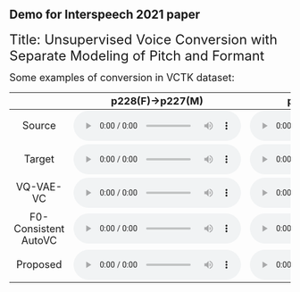 ## Demo for Interspeech 2021 paper

<font size="+2">Title: Unsupervised Voice Conversion with Separate Modeling of Pitch and Formant</font> <br />

<font size="+1">Some examples of conversion in VCTK dataset:</font> <br />

|   | <font size="+1">p228(F)->p227(M)</font> | <font size="+1">p237(M)->p238(F)</font> |
|:-:|:-:|:-:|
| <font size="+1">Source</font> | <audio controls=""><source src="https://github.com/sniperwrb/icassp2021/raw/master/data/p228_004.mp3"></audio> | <audio controls=""><source src="https://github.com/sniperwrb/icassp2021/raw/master/data/p237_012.mp3"></audio> |
| <font size="+1">Target</font> | <audio controls=""><source src="https://github.com/sniperwrb/icassp2021/raw/master/data/p227_003.mp3"></audio> | <audio controls=""><source src="https://github.com/sniperwrb/icassp2021/raw/master/data/p238_013.mp3"></audio> |
| <font size="+1">VQ-VAE-VC</font> | <audio controls=""><source src="https://github.com/sniperwrb/icassp2021/raw/master/data/228_to_227_NJ1_nof0_004.mp3"></audio> | <audio controls=""><source src="https://github.com/sniperwrb/icassp2021/raw/master/data/237_to_238_NJ1_nof0_012.mp3"></audio> |
| <font size="+1">F0-Consistent AutoVC</font> | <audio controls=""><source src="https://github.com/sniperwrb/icassp2021/raw/master/data/228_to_227_NJ0_s_004.mp3"></audio> | <audio controls=""><source src="https://github.com/sniperwrb/icassp2021/raw/master/data/237_to_238_NJ0_s_012.mp3"></audio> |
| <font size="+1">Proposed</font> | <audio controls=""><source src="https://github.com/sniperwrb/icassp2021/raw/master/data/228_to_227_VT10_004.mp3"></audio> | <audio controls=""><source src="https://github.com/sniperwrb/icassp2021/raw/master/data/237_to_238_VT10_012.mp3"></audio> |

<!--
[<font size="+1">Demo PPT file download (Right-click save recommended)</font>](https://github.com/sniperwrb/icassp2021/raw/master/Idw_000.mp3)
-->

<!--
If it is not a PPT file, then the PPT is not completed yet.
-->
